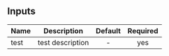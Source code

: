 <!-- BEGINNING OF PRE-COMMIT-TERRAFORM DOCS HOOK -->

## Inputs

| Name | Description | Default | Required |
|------|-------------|:-----:|:-----:|
| test | test description | - | yes |

<!-- END OF PRE-COMMIT-TERRAFORM DOCS HOOK -->
